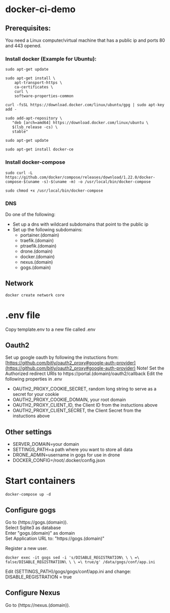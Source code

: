# docker-ci-demo

## Prerequisites:
You need a Linux computer/virtual machine that has a public ip and ports 80 and 443 opened.

### Install docker (Example for Ubuntu):
```
sudo apt-get update

sudo apt-get install \
    apt-transport-https \
    ca-certificates \
    curl \
    software-properties-common
    
curl -fsSL https://download.docker.com/linux/ubuntu/gpg | sudo apt-key add -

sudo add-apt-repository \
   "deb [arch=amd64] https://download.docker.com/linux/ubuntu \
   $(lsb_release -cs) \
   stable"
  
sudo apt-get update

sudo apt-get install docker-ce
```

### Install docker-compose
```
sudo curl -L https://github.com/docker/compose/releases/download/1.22.0/docker-compose-$(uname -s)-$(uname -m) -o /usr/local/bin/docker-compose

sudo chmod +x /usr/local/bin/docker-compose
```

### DNS
Do one of the following:
* Set up a dns with wildcard subdomains that point to the public ip
* Set up the following subdomains: 
    * portainer.(domain)
    * traefik.(domain)
    * ptraefik.(domain)
    * drone.(domain)
    * docker.(domain)
    * nexus.(domain)
    * gogs.(domain)


## Network
```
docker create network core
```

# .env file
Copy template.env to a new file called .env

## Oauth2
Set up google oauth by following the instuctions from:
[https://github.com/bitly/oauth2_proxy#google-auth-provider](https://github.com/bitly/oauth2_proxy#google-auth-provider)
Note! Set the Authorized redirect URIs to https://portal.(domain)/oauth2/callback
Edit the following properties in .env
- OAUTH2_PROXY_COOKIE_SECRET, random long string to serve as a secret for your cookie
- OAUTH2_PROXY_COOKIE_DOMAIN, your root domain
- OAUTH2_PROXY_CLIENT_ID, the Client ID from the instuctions above
- OAUTH2_PROXY_CLIENT_SECRET, the Client Secret from the instuctions above
    
## Other settings
- SERVER_DOMAIN=your domain
- SETTINGS_PATH=a path where you want to store all data
- DRONE_ADMIN=username in gogs for use in drone
- DOCKER_CONFIG=/root/.docker/config.json

# Start containers
```
docker-compose up -d
```

## Configure gogs
Go to (https://gogs.(domain)).  
Select Sqlite3 as database  
Enter "gogs.(domain)" as domain  
Set Application URL to: "https://gogs.(domain)"

Register a new user.

```
docker exec -it gogs sed -i 's/DISABLE_REGISTRATION\ \ \ =\ false/DISABLE_REGISTRATION\ \ \ =\ true/g' /data/gogs/conf/app.ini
```

Edit (SETTINGS_PATH)/gogs/gogs/conf/app.ini and change:  
DISABLE_REGISTRATION = true



## Configure Nexus

Go to (https://nexus.(domain)).  
